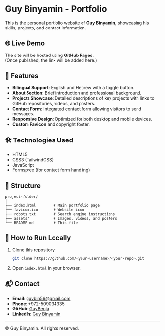 # Guy Binyamin - Portfolio

This is the personal portfolio website of **Guy Binyamin**, showcasing his skills, projects, and contact information.

## 🌐 Live Demo
The site will be hosted using **GitHub Pages**.  
(Once published, the link will be added here.)

## 📄 Features
- **Bilingual Support**: English and Hebrew with a toggle button.
- **About Section**: Brief introduction and professional background.
- **Projects Showcase**: Detailed descriptions of key projects with links to GitHub repositories, videos, and posters.
- **Contact Form**: Integrated contact form allowing visitors to send messages.
- **Responsive Design**: Optimized for both desktop and mobile devices.
- **Custom Favicon** and copyright footer.

## 🛠️ Technologies Used
- HTML5
- CSS3 (TailwindCSS)
- JavaScript
- Formspree (for contact form handling)

## 📂 Structure
```
project-folder/
│
├── index.html        # Main portfolio page
├── favicon.ico       # Website icon
├── robots.txt        # Search engine instructions
├── assets/           # Images, videos, and posters
└── README.md         # This file
```

## 🚀 How to Run Locally
1. Clone this repository:
   ```bash
   git clone https://github.com/<your-username>/<your-repo>.git
   ```
2. Open `index.html` in your browser.

## 📬 Contact
- **Email**: guybin56@gmail.com  
- **Phone**: +972-509034335  
- **GitHub**: [GuyBenja](https://github.com/GuyBenja)  
- **LinkedIn**: [Guy Binyamin](https://www.linkedin.com/in/guy-binyamin-1a4323286/)

---
© Guy Binyamin. All rights reserved.
